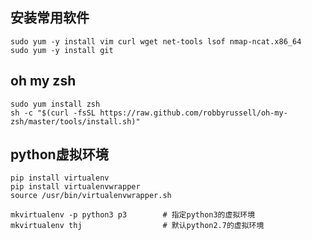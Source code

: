 ## 安装常用软件

```
sudo yum -y install vim curl wget net-tools lsof nmap-ncat.x86_64
sudo yum -y install git
```

## oh my zsh

```shell
sudo yum install zsh
sh -c "$(curl -fsSL https://raw.github.com/robbyrussell/oh-my-zsh/master/tools/install.sh)"
```

## python虚拟环境

```shell
pip install virtualenv
pip install virtualenvwrapper
source /usr/bin/virtualenvwrapper.sh

mkvirtualenv -p python3 p3        # 指定python3的虚拟环境
mkvirtualenv thj                  # 默认python2.7的虚拟环境

```

